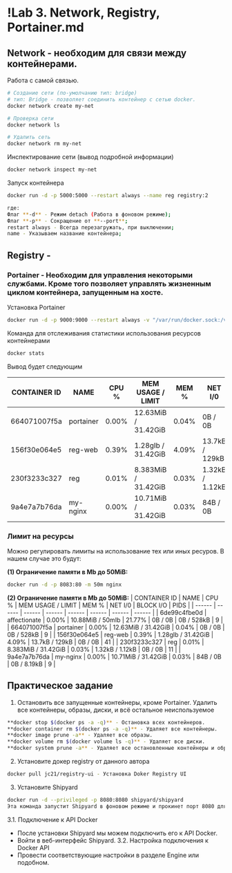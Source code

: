 # !Lab 3. Network, Registry, Portainer.md

## Network - необходим для связи между контейнерами.

Работа с самой связью.
```sh
# Создание сети (по-умолчанию тип: bridge)
# тип: Bridge - позволяет соединить контейнер с сетью docker.
docker network create my-net

# Проверка сети
docker network ls

# Удалить сеть
docker network rm my-net
```

Инспектирование сети (вывод подробной информации)
```sh
docker network inspect my-net
```

Запуск контейнера
```sh
docker run -d -p 5000:5000 --restart always --name reg registry:2

где:
Флаг **-d** - Режим detach (Работа в фоновом режиме);
Флаг **-p** - Сокращение от **--port**;
restart always - Всегда перезагружать, при выключении;
name - Указываем название контейнера;
```


## Registry - 

### Portainer - Необходим для управления некоторыми службами. Кроме того позволяет управлять жизненным циклом контейнера, запущенным на хосте.

Установка Portainer
```sh
docker run -d -p 9000:9000 --restart always -v "/var/run/docker.sock:/var/run/docker.sock" --name portainer portainer/portainer-ce
```

Команда для отслеживания статистики использования ресурсов контейнерами
```sh
docker stats
```
Вывод будет следующим

| CONTAINER ID | NAME | CPU % | MEM USAGE / LIMIT | MEM % | NET I/0 | BLOCK I/O | PIDS |
| ------ | ------ | ------ | ------ | ------ | ------ | ------ | ------ |
| 664071007f5a | portainer | 0.00% | 12.63MiB / 31.42GiB | 0.04% | 0B / 0B | 0B / 528kB | 9 |
| 156f30e064e5 | reg-web | 0.39% | 1.28gIb / 31.42GiB | 4.09% | 13.7kB / 129kB | 0B / 0B | 41 |
| 230f3233c327 | reg | 0.01% | 8.383MiB / 31.42GiB | 0.03% | 1.32kB / 1.12kB | 0B / 0B | 9 |
| 9a4e7a7b76da | my-nginx | 0.00% | 10.71MiB / 31.42GiB | 0.03% | 84B / 0B | 0B / 8.19kB | 9 |


### Лимит на ресурсы
Можно регулировать лимиты на использование тех или иных ресуров. В нашем случае это будут:

**(1) Ограничение памяти в Mb до 50MiB:**
```sh
docker run -d -p 8083:80 -m 50m nginx
```
**(2) Ограничение памяти в Mb до 50MiB:**
| CONTAINER ID | NAME | CPU % | MEM USAGE / LIMIT | MEM % | NET I/0 | BLOCK I/O | PIDS |
| ------ | ------ | ------ | ------ | ------ | ------ | ------ | ------ |
| 6de99c4fbe0d | affectionate | 0.00% | 10.88MiB / 50mIb | 21.77% | 0B / 0B | 0B / 528kB | 9 |
| 664071007f5a | portainer | 0.00% | 12.63MiB / 31.42GiB | 0.04% | 0B / 0B | 0B / 528kB | 9 |
| 156f30e064e5 | reg-web | 0.39% | 1.28gIb / 31.42GiB | 4.09% | 13.7kB / 129kB | 0B / 0B | 41 |
| 230f3233c327 | reg | 0.01% | 8.383MiB / 31.42GiB | 0.03% | 1.32kB / 1.12kB | 0B / 0B | 11 |
| 9a4e7a7b76da | my-nginx | 0.00% | 10.71MiB / 31.42GiB | 0.03% | 84B / 0B | 0B / 8.19kB | 9 |

## Практическое задание
1. Остановить все запущенные контейнеры, кроме Portainer. Удалить все контейнеры, образы, диски, и всё остальное неиспользуемое
```sh
**docker stop $(docker ps -a -q)** - Остановка всех контейнеров.
**docker container rm $(docker ps -a -q)** - Удаляет все контейнеры.
**docker image prune -a** - Удаляет все образы.
**docker volume rm $(docker volume ls -q)** - Удаляет все диски.
**docker system prune -a** - Удаляет все остановленные контейнеры и образы(неиспользуемые).
```
2. Установите докер registry от данного автора
```sh
docker pull jc21/registry-ui - Установка Doker Registry UI 
```
3. Установите Shipyard
```sh
docker run -d --privileged -p 8080:8080 shipyard/shipyard
Эта команда запустит Shipyard в фоновом режиме и прокинет порт 8080 для веб интерфейса.
```
3.1. Подключение к API Docker
 - После установки Shipyard мы можем подключить его к API Docker.
 - Войти в веб-интерфейс Shipyard.
3.2. Настройка подключения к Docker API
 - Провести соответствующие настройки в разделе Engine или подобном.
